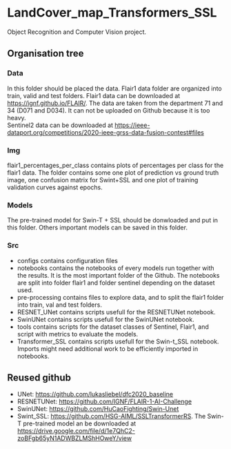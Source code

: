 # LandCover_map_Transformers_SSL
Object Recognition and Computer Vision project.  

## Organisation tree

### Data
In this folder should be placed the data. Flair1 data folder are organized into train, valid and test folders. 
Flair1 data can be downloaded at https://ignf.github.io/FLAIR/. The data are taken from the department 71 and 34 (D071 and D034). It can not be uploaded on Github because it is too heavy.  
Sentinel2 data can be downloaded at https://ieee-dataport.org/competitions/2020-ieee-grss-data-fusion-contest#files

### Img
flair1_percentages_per_class contains plots of percentages per class for the flair1 data. The folder contains some one plot of prediction vs ground truth image, one confusion matrix for Swint+SSL and one plot of training validation curves against epochs. 

### Models 
The pre-trained model for Swin-T + SSL should be donwloaded and put in this folder. Others important models can be saved in this folder. 

### Src
* configs contains configuration files
* notebooks contains the notebooks of every models run together with the results. It is the most important folder of the Github. The notebooks are split into folder flair1 and folder sentinel depending on the dataset used. 
* pre-processing contains files to explore data, and to split the flair1 folder into train, val and test folders. 
* RESNET_UNet contains scripts usefull for the RESNETUNet notebook.
* SwinUNet contains scripts usefull for the SwinUNet notebook.
* tools contains scripts for the dataset classes of Sentinel, Flair1, and script with metrics to evaluate the models. 
* Transformer_SSL contains scripts usefull for the Swin-t_SSL notebook. 
Imports might need additional work to be efficiently imported in notebooks. 

## Reused github
* UNet: https://github.com/lukasliebel/dfc2020_baseline
* RESNETUNet: https://github.com/IGNF/FLAIR-1-AI-Challenge
* SwinUNet: https://github.com/HuCaoFighting/Swin-Unet
* Swint_SSL: https://github.com/HSG-AIML/SSLTransformerRS. The Swin-T pre-trained model an be downloaded at https://drive.google.com/file/d/1e7QhC2-zoBFgb65yN1ADWBZLMShHOweY/view